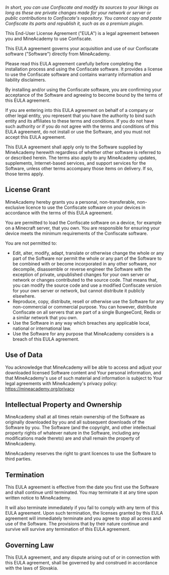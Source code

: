 _In short, you can use Confiscate and modify its sources to your likings as long as these are private changes made for your network or server or public contributions to Confiscate's repository. You cannot copy and paste Confiscate its parts and republish it, such as as a premium plugin._

This End-User License Agreement ("EULA") is a legal agreement between you and MineAcademy to use Confiscate.

This EULA agreement governs your acquisition and use of our Confiscate software ("Software") directly from MineAcademy.

Please read this EULA agreement carefully before completing the installation process and using the Confiscate software. It provides a license to use the Confiscate software and contains warranty information and liability disclaimers.

By installing and/or using the Confiscate software, you are confirming your acceptance of the Software and agreeing to become bound by the terms of this EULA agreement.

If you are entering into this EULA agreement on behalf of a company or other legal entity, you represent that you have the authority to bind such entity and its affiliates to these terms and conditions. If you do not have such authority or if you do not agree with the terms and conditions of this EULA agreement, do not install or use the Software, and you must not accept this EULA agreement.

This EULA agreement shall apply only to the Software supplied by MineAcademy herewith regardless of whether other software is referred to or described herein. The terms also apply to any MineAcademy updates, supplements, Internet-based services, and support services for the Software, unless other terms accompany those items on delivery. If so, those terms apply.

## License Grant

MineAcademy hereby grants you a personal, non-transferable, non-exclusive licence to use the Confiscate software on your devices in accordance with the terms of this EULA agreement.

You are permitted to load the Confiscate software on a device, for example on a Minecraft server, that you own. You are responsible for ensuring your device meets the minimum requirements of the Confiscate software.

You are not permitted to:

- Edit, alter, modify, adapt, translate or otherwise change the whole or any part of the Software nor permit the whole or any part of the Software to be combined with or become incorporated in any other software, nor decompile, disassemble or reverse engineer the Software with the exception of private, unpublished changes for your own server or network or changes contributed to the source code. That means that, you can modify the source code and use a modified Confiscate version for your own server or network, but cannot distribute it publicly elsewhere.
- Reproduce, copy, distribute, resell or otherwise use the Software for any non-commercial or commercial purpose. You can however, distribute Confiscate on all servers that are part of a single BungeeCord, Redis or a similar network that you own.
- Use the Software in any way which breaches any applicable local, national or international law.
- Use the Software for any purpose that MineAcademy considers is a breach of this EULA agreement.

## Use of Data

You acknowledge that MineAcademy will be able to access and adjust your downloaded licensed Software content and Your personal information, and that MineAcademy's use of such material and information is subject to Your legal agreements with MineAcademy's privacy policy: https://mineacademy.org/privacy

## Intellectual Property and Ownership

MineAcademy shall at all times retain ownership of the Software as originally downloaded by you and all subsequent downloads of the Software by you. The Software (and the copyright, and other intellectual property rights of whatever nature in the Software, including any modifications made thereto) are and shall remain the property of MineAcademy.

MineAcademy reserves the right to grant licences to use the Software to third parties.

## Termination

This EULA agreement is effective from the date you first use the Software and shall continue until terminated. You may terminate it at any time upon written notice to MineAcademy.

It will also terminate immediately if you fail to comply with any term of this EULA agreement. Upon such termination, the licenses granted by this EULA agreement will immediately terminate and you agree to stop all access and use of the Software. The provisions that by their nature continue and survive will survive any termination of this EULA agreement.

## Governing Law

This EULA agreement, and any dispute arising out of or in connection with this EULA agreement, shall be governed by and construed in accordance with the laws of Slovakia.
